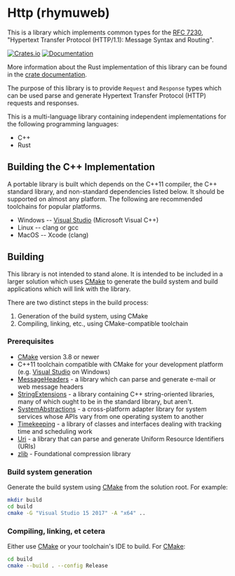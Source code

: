 # Http (rhymuweb)

This is a library which implements common types for the [RFC
7230](https://tools.ietf.org/html/rfc7230), "Hypertext Transfer Protocol
(HTTP/1.1): Message Syntax and Routing".

[![Crates.io](https://img.shields.io/crates/v/rhymuweb.svg)](https://crates.io/crates/rhymuweb)
[![Documentation](https://docs.rs/rhymuweb/badge.svg)][dox]

More information about the Rust implementation of this library can be found in
the [crate documentation][dox].

[dox]: https://docs.rs/rhymuweb

The purpose of this library is to provide `Request` and `Response` types which
can be used parse and generate Hypertext Transfer Protocol (HTTP) requests and
responses.

This is a multi-language library containing independent implementations
for the following programming languages:

* C++
* Rust

## Building the C++ Implementation

A portable library is built which depends on the C++11 compiler, the C++
standard library, and non-standard dependencies listed below.  It should be
supported on almost any platform.  The following are recommended toolchains for
popular platforms.

* Windows -- [Visual Studio](https://www.visualstudio.com/) (Microsoft Visual
  C++)
* Linux -- clang or gcc
* MacOS -- Xcode (clang)

## Building

This library is not intended to stand alone.  It is intended to be included in
a larger solution which uses [CMake](https://cmake.org/) to generate the build
system and build applications which will link with the library.

There are two distinct steps in the build process:

1. Generation of the build system, using CMake
2. Compiling, linking, etc., using CMake-compatible toolchain

### Prerequisites

* [CMake](https://cmake.org/) version 3.8 or newer
* C++11 toolchain compatible with CMake for your development platform (e.g.
  [Visual Studio](https://www.visualstudio.com/) on Windows)
* [MessageHeaders](https://github.com/rhymu8354/MessageHeaders.git) - a library
  which can parse and generate e-mail or web message headers
* [StringExtensions](https://github.com/rhymu8354/StringExtensions.git) - a
  library containing C++ string-oriented libraries, many of which ought to be
  in the standard library, but aren't.
* [SystemAbstractions](https://github.com/rhymu8354/SystemAbstractions.git) - a
  cross-platform adapter library for system services whose APIs vary from one
  operating system to another
* [Timekeeping](https://github.com/rhymu8354/Timekeeping.git) - a library
  of classes and interfaces dealing with tracking time and scheduling work
* [Uri](https://github.com/rhymu8354/Uri.git) - a library that can parse and
  generate Uniform Resource Identifiers (URIs)
* [zlib](https://github.com/madler/zlib.git) - Foundational compression library

### Build system generation

Generate the build system using [CMake](https://cmake.org/) from the solution
root.  For example:

```bash
mkdir build
cd build
cmake -G "Visual Studio 15 2017" -A "x64" ..
```

### Compiling, linking, et cetera

Either use [CMake](https://cmake.org/) or your toolchain's IDE to build.
For [CMake](https://cmake.org/):

```bash
cd build
cmake --build . --config Release
```
